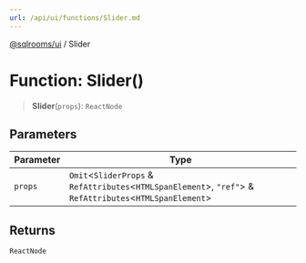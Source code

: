 ```yaml
---
url: /api/ui/functions/Slider.md
---
```

[@sqlrooms/ui](../index.md) / Slider

# Function: Slider()

> **Slider**(`props`): `ReactNode`

## Parameters

| Parameter | Type |
| ------ | ------ |
| `props` | `Omit`<`SliderProps` & `RefAttributes`<`HTMLSpanElement`>, `"ref"`> & `RefAttributes`<`HTMLSpanElement`> |

## Returns

`ReactNode`
